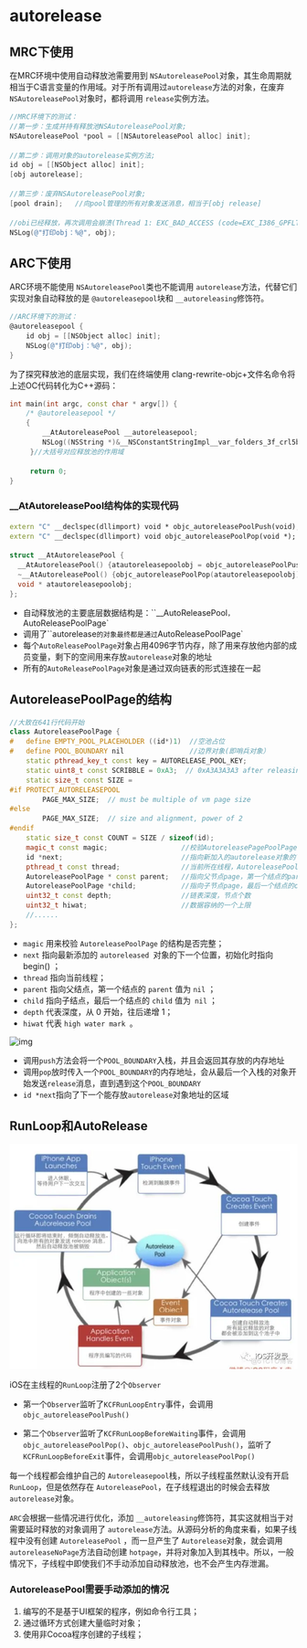 # autorelease

## MRC下使用

在MRC环境中使用自动释放池需要用到 `NSAutoreleasePool`对象，其生命周期就相当于C语言变量的作用域。对于所有调用过`autorelease`方法的对象，在废弃 `NSAutoreleasePool`对象时，都将调用 `release`实例方法。

```objective-c
//MRC环境下的测试：
//第一步：生成并持有释放池NSAutoreleasePool对象;
NSAutoreleasePool *pool = [[NSAutoreleasePool alloc] init];

//第二步：调用对象的autorelease实例方法;
id obj = [[NSObject alloc] init];
[obj autorelease];

//第三步：废弃NSAutoreleasePool对象;
[pool drain];   //向pool管理的所有对象发送消息，相当于[obj release]

//obi已经释放，再次调用会崩溃(Thread 1: EXC_BAD_ACCESS (code=EXC_I386_GPFLT))
NSLog(@"打印obj：%@", obj);
```

## ARC下使用

ARC环境不能使用 `NSAutoreleasePool`类也不能调用 `autorelease`方法，代替它们实现对象自动释放的是 `@autoreleasepool`块和 `__autoreleasing`修饰符。

```objective-c
//ARC环境下的测试：
@autoreleasepool {
    id obj = [[NSObject alloc] init];
    NSLog(@"打印obj：%@", obj); 
}
```

为了探究释放池的底层实现，我们在终端使用 clang-rewrite-objc+文件名命令将上述OC代码转化为C++源码：

```c++
int main(int argc, const char * argv[]) {
    /* @autoreleasepool */
    {
        __AtAutoreleasePool __autoreleasepool;
        NSLog((NSString *)&__NSConstantStringImpl__var_folders_3f_crl5bnj956d806cp7d3ctqhm0000gn_T_main_d37e0d_mi_0);
     }//大括号对应释放池的作用域

     return 0;
}
```

### __AtAutoreleasePool结构体的实现代码

```c++
extern "C" __declspec(dllimport) void * objc_autoreleasePoolPush(void);
extern "C" __declspec(dllimport) void objc_autoreleasePoolPop(void *);

struct __AtAutoreleasePool {
  __AtAutoreleasePool() {atautoreleasepoolobj = objc_autoreleasePoolPush();}
  ~__AtAutoreleasePool() {objc_autoreleasePoolPop(atautoreleasepoolobj);}
  void * atautoreleasepoolobj;
};
```



* 自动释放池的主要底层数据结构是：``__AutoReleasePool`，`AutoReleasePoolPage`
* 调用了``autorelease`的对象最终都是通过`AutoReleasePoolPage`
* 每个`AutoReleasePoolPage`对象占用4096字节内存，除了用来存放他内部的成员变量，剩下的空间用来存放`autorelease`对象的地址
* 所有的`AutoReleasePoolPage`对象是通过双向链表的形式连接在一起



## AutoreleasePoolPage的结构

```c++
//大致在641行代码开始
class AutoreleasePoolPage {
#   define EMPTY_POOL_PLACEHOLDER ((id*)1)  //空池占位
#   define POOL_BOUNDARY nil                //边界对象(即哨兵对象）
    static pthread_key_t const key = AUTORELEASE_POOL_KEY;
    static uint8_t const SCRIBBLE = 0xA3;  // 0xA3A3A3A3 after releasing
    static size_t const SIZE = 
#if PROTECT_AUTORELEASEPOOL
        PAGE_MAX_SIZE;  // must be multiple of vm page size
#else
        PAGE_MAX_SIZE;  // size and alignment, power of 2
#endif
    static size_t const COUNT = SIZE / sizeof(id);
    magic_t const magic;                  //校验AutoreleasePagePoolPage结构是否完整
    id *next;                             //指向新加入的autorelease对象的下一个位置，初始化时指向begin()
    pthread_t const thread;               //当前所在线程，AutoreleasePool是和线程一一对应的
    AutoreleasePoolPage * const parent;   //指向父节点page，第一个结点的parent值为nil
    AutoreleasePoolPage *child;           //指向子节点page，最后一个结点的child值为nil
    uint32_t const depth;                 //链表深度，节点个数
    uint32_t hiwat;                       //数据容纳的一个上限
    //......
};
```



* `magic` 用来校验 `AutoreleasePoolPage` 的结构是否完整；
* `next` 指向最新添加的 `autoreleased `对象的下一个位置，初始化时指向 begin() ；
* `thread` 指向当前线程；
* `parent` 指向父结点，第一个结点的 `parent` 值为 `nil` ；
* `child` 指向子结点，最后一个结点的 `child` 值为` nil` ；
* `depth` 代表深度，从 0 开始，往后递增 1；
* `hiwat` 代表 `high water mark `。

![img](https://upload-images.jianshu.io/upload_images/5835116-170e421948bfb845.png?imageMogr2/auto-orient/strip|imageView2/2/w/836/format/webp)

* 调用`push`方法会将一个`POOL_BOUNDARY`入栈，并且会返回其存放的内存地址
* 调用`pop`放时传入一个`POOL_BOUNDARY`的内存地址，会从最后一个入栈的对象开始发送`release`消息，直到遇到这个`POOL_BOUNDARY`
* `id *next`指向了下一个能存放`autorelease`对象地址的区域

## RunLoop和AutoRelease

![ios 什么是自动释放池 ios自动释放池原理_自动释放池_05](https://raw.githubusercontent.com/zpfate/ImageService/master/uPic/1719821549039)

iOS在主线程的`RunLoop`注册了2个`Observer`

* 第一个`Observer`监听了`KCFRunLoopEntry`事件，会调用`objc_autoreleasePoolPush()`

* 第二个`Observer`监听了`KCFRunLoopBeforeWaiting`事件，会调用`objc_autoreleasePoolPop()`、`objc_autoreleasePoolPush()`，监听了`KCFRunLoopBeforeExit`事件，会调用`objc_autoreleasePoolPop()`

每一个线程都会维护自己的 `Autoreleasepool`栈，所以子线程虽然默认没有开启 `RunLoop`，但是依然存在 `AutoreleasePool`，在子线程退出的时候会去释放` autorelease`对象。

`ARC`会根据一些情况进行优化，添加 `__autoreleasing`修饰符，其实这就相当于对需要延时释放的对象调用了 `autorelease`方法。从源码分析的角度来看，如果子线程中没有创建 `AutoreleasePool` ，而一旦产生了 `Autorelease`对象，就会调用 `autoreleaseNoPage`方法自动创建 `hotpage`，并将对象加入到其栈中。所以，一般情况下，子线程中即使我们不手动添加自动释放池，也不会产生内存泄漏。

### AutoreleasePool需要手动添加的情况

1. 编写的不是基于UI框架的程序，例如命令行工具；
2. 通过循环方式创建大量临时对象；
3. 使用非Cocoa程序创建的子线程；
